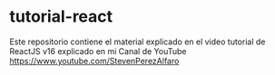 # tutorial-react
Este repositorio contiene el material explicado en el video tutorial de ReactJS v16 explicado en mi Canal de YouTube https://www.youtube.com/StevenPerezAlfaro
